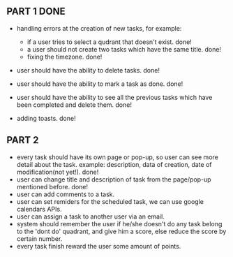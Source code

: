 ## PART 1 DONE

- handling errors at the creation of new tasks, for example:
    - if a user tries to select a qudrant that doesn't exist. done!
    - a user should not create two tasks which have the same title. done!
    - fixing the timezone. done!

- user should have the ability to delete tasks. done!
- user should have the ability to mark a task as done. done!
- user should have the ability to see all the previous tasks which have been completed and delete them. done!
- adding toasts. done! 

## PART 2

- every task should have its own page or pop-up, so user can see more detail about the task. 
example: description, data of creation, date of modification(not yet!). done!
- user can change title and description of task from the page/pop-up mentioned before. done!
- user can add comments to a task.
- user can set remiders for the scheduled task, we can use google calendars APIs.
- user can assign a task to another user via an email.
- system should remember the user if he/she doesn't do any task belong to the 'dont do' quadrant,
and give him a score, else reduce the score by certain number.
- every task finish reward the user some amount of points.
